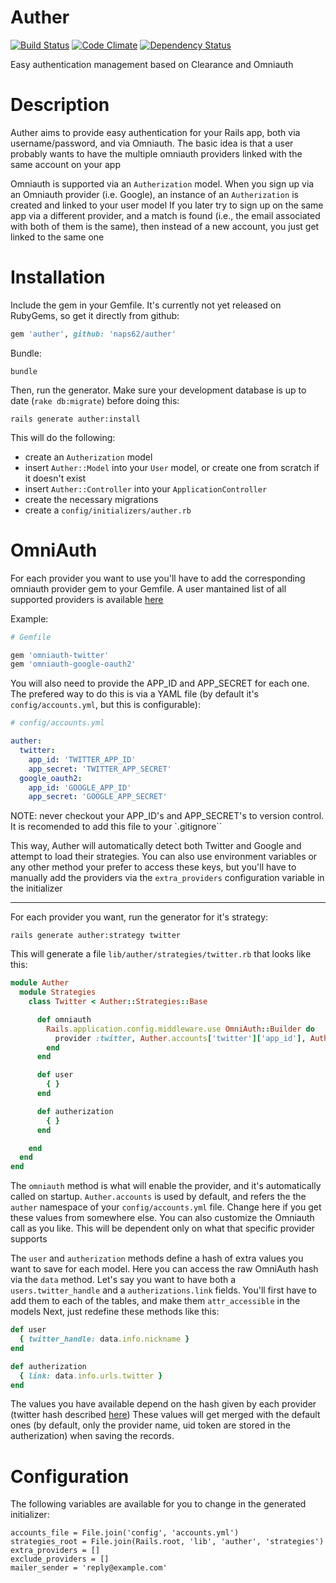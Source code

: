Auther
======

[![Build Status](https://travis-ci.org/naps62/auther.png?branch=master)](https://travis-ci.org/naps62/auther)
[![Code Climate](https://codeclimate.com/github/naps62/auther.png)](https://codeclimate.com/github/naps62/auther)
[![Dependency Status](https://gemnasium.com/naps62/auther.png)](https://gemnasium.com/naps62/auther)

Easy authentication management based on Clearance and Omniauth

Description
===========

Auther aims to provide easy authentication for your Rails app, both via username/password, and via Omniauth.
The basic idea is that a user probably wants to have the multiple omniauth providers linked with the same account on your app

Omniauth is supported via an `Autherization` model. When you sign up via an Omniauth provider (i.e. Google), an instance of an `Autherization` is created and linked to your user model
If you later try to sign up on the same app via a different provider, and a match is found (i.e., the email associated with both of them is the same), then instead of a new account, you just get linked to the same one

Installation
============

Include the gem in your Gemfile. It's currently not yet released on RubyGems, so get it directly from github:
```ruby
gem 'auther', github: 'naps62/auther'
```

Bundle:
```
bundle
```

Then, run the generator. Make sure your development database is up to date (`rake db:migrate`) before doing this:
```
rails generate auther:install
```

This will do the following:

* create an `Autherization` model
* insert `Auther::Model` into your `User` model, or create one from scratch if it doesn't exist
* insert `Auther::Controller` into your `ApplicationController`
* create the necessary migrations
* create a `config/initializers/auther.rb`

OmniAuth
========

For each provider you want to use you'll have to add the corresponding omniauth provider gem to your Gemfile. A user mantained list of all supported providers is available [here](https://github.com/intridea/omniauth/wiki/List-of-Strategies)

Example:
```ruby
# Gemfile

gem 'omniauth-twitter'
gem 'omniauth-google-oauth2'
```

You will also need to provide the APP_ID and APP_SECRET for each one. The prefered way to do this is via a YAML file (by default it's `config/accounts.yml`, but this is configurable):
```yml
# config/accounts.yml

auther:
  twitter:
    app_id: 'TWITTER_APP_ID'
    app_secret: 'TWITTER_APP_SECRET'
  google_oauth2:
    app_id: 'GOOGLE_APP_ID'
    app_secret: 'GOOGLE_APP_SECRET'
```

NOTE: never checkout your APP_ID's and APP_SECRET's to version control. It is recomended to add this file to your `.gitignore``

This way, Auther will automatically detect both Twitter and Google and attempt to load their strategies. You can also use environment variables or any other method your prefer to access these keys, but you'll have to manually add the providers via the `extra_providers` configuration variable in the initializer

---

For each provider you want, run the generator for it's strategy:
```
rails generate auther:strategy twitter
```

This will generate a file `lib/auther/strategies/twitter.rb` that looks like this:
```ruby
module Auther
  module Strategies
    class Twitter < Auther::Strategies::Base

      def omniauth
        Rails.application.config.middleware.use OmniAuth::Builder do
          provider :twitter, Auther.accounts['twitter']['app_id'], Auther.accounts['twitter']['app_secret']
        end
      end

      def user
        { }
      end

      def autherization
        { }
      end

    end
  end
end
```

The `omniauth` method is what will enable the provider, and it's automatically called on startup. `Auther.accounts` is used by default, and refers the the `auther` namespace of your `config/accounts.yml` file. Change here if you get these values from somewhere else.
You can also customize the Omniauth call as you like. This will be dependent only on what that specific provider supports

The `user` and `autherization` methods define a hash of extra values you want to save for each model. Here you can access the raw OmniAuth hash via the `data` method. Let's say you want to have both a `users.twitter_handle` and a `autherizations.link` fields. You'll first have to add them to each of the tables, and make them `attr_accessible` in the models
Next, just redefine these methods like this:
```ruby
def user
  { twitter_handle: data.info.nickname }
end

def autherization
  { link: data.info.urls.twitter }
end
```

The values you have available depend on the hash given by each provider (twitter hash described [here](https://github.com/arunagw/omniauth-twitter#authentication-hash))
These values will get merged with the default ones (by default, only the provider name, uid token are stored in the autherization) when saving the records.

Configuration
=============

The following variables are available for you to change in the generated initializer:
```
accounts_file = File.join('config', 'accounts.yml')
strategies_root = File.join(Rails.root, 'lib', 'auther', 'strategies')
extra_providers = []
exclude_providers = []
mailer_sender = 'reply@example.com'
```
